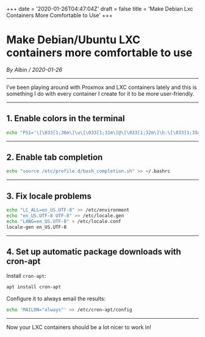 +++
date = '2020-01-26T04:47:04Z'
draft = false
title = 'Make Debian Lxc Containers More Comfortable to Use'
+++

# Make Debian/Ubuntu LXC containers more comfortable to use
*By Albin / 2020-01-26*

---

I’ve been playing around with Proxmox and LXC containers lately and this is something I do with every container I create for it to be more user-friendly.

---

## 1. Enable colors in the terminal

```bash
echo "PS1='\[\033[1;36m\]\u\[\033[1;31m\]@\[\033[1;32m\]\h:\[\033[1;35m\]\w\[\033[1;31m\]\$\[\033[0m\] '" >> ~/.bashrc
```

---

## 2. Enable tab completion

```bash
echo "source /etc/profile.d/bash_completion.sh" >> ~/.bashrc
```

---

## 3. Fix locale problems

```bash
echo "LC_ALL=en_US.UTF-8" >> /etc/environment
echo "en_US.UTF-8 UTF-8" >> /etc/locale.gen
echo "LANG=en_US.UTF-8" > /etc/locale.conf
locale-gen en_US.UTF-8
```

---

## 4. Set up automatic package downloads with cron-apt

Install `cron-apt`:

```bash
apt install cron-apt
```

Configure it to always email the results:

```bash
echo 'MAILON="always"' >> /etc/cron-apt/config
```

---

Now your LXC containers should be a lot nicer to work in!
